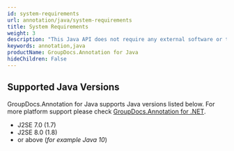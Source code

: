 ```yaml
---
id: system-requirements
url: annotation/java/system-requirements
title: System Requirements
weight: 3
description: "This Java API does not require any external software or third party tool to be installed"
keywords: annotation,java
productName: GroupDocs.Annotation for Java
hideChildren: False
---
```

## Supported Java Versions

GroupDocs.Annotation for Java supports Java versions listed below. For more platform support please check [GroupDocs.Annotation for .NET](https://products.groupdocs.com/annotation/net).

*   J2SE 7.0 (1.7)
*   J2SE 8.0 (1.8)
*   or above (*for example Java 10*)
